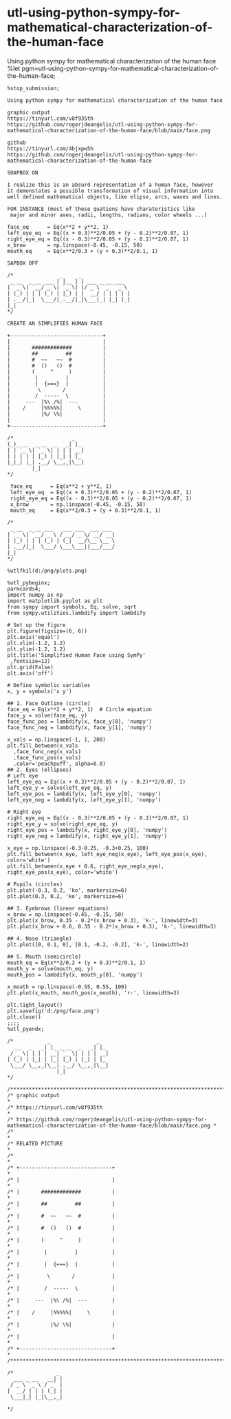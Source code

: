 # utl-using-python-sympy-for-mathematical-characterization-of-the-human-face
Using python sympy for mathematical characterization of the human face
    %let pgm=utl-using-python-sympy-for-mathematical-characterization-of-the-human-face;

    %stop_submission;

    Using python sympy for mathematical characterization of the human face

    graphic output
    https://tinyurl.com/v8f935th
    https://github.com/rogerjdeangelis/utl-using-python-sympy-for-mathematical-characterization-of-the-human-face/blob/main/face.png

    github
    https://tinyurl.com/4bjxpw5h
    https://github.com/rogerjdeangelis/utl-using-python-sympy-for-mathematical-characterization-of-the-human-face

    SOAPBOX ON

    I realize this is an absurd representation of a human face, however
    it demonstates a possible transformation of visual information into
    well defined mathematical objects, like elipse, arcs, waves and lines.

    FOR INSTANCE (most of these quations have charateristics like
     major and minor axes, radii, lengths, radians, color wheels ...)

    face_eq      = Eq(x**2 + y**2, 1)
    left_eye_eq  = Eq((x + 0.3)**2/0.05 + (y - 0.2)**2/0.07, 1)
    right_eye_eq = Eq((x - 0.3)**2/0.05 + (y - 0.2)**2/0.07, 1)
    x_brow       = np.linspace(-0.45, -0.15, 50)
    mouth_eq     = Eq(x**2/0.3 + (y + 0.3)**2/0.1, 1)

    SAPBOX OFF

    /*               _     _
     _ __  _ __ ___ | |__ | | ___ _ __ ___
    | `_ \| `__/ _ \| `_ \| |/ _ \ `_ ` _ \
    | |_) | | | (_) | |_) | |  __/ | | | | |
    | .__/|_|  \___/|_.__/|_|\___|_| |_| |_|
    |_|
    */

    CREATE AN SIMPLIFIES HUMAN FACE

    +------------------------------+
    |                              |
    |       #############          |
    |       ##         ##          |
    |       #  ~~   ~~  #          |
    |       #  ()   ()  #          |
    |       (     ^     )          |
    |        |         |           |
    |        |  {===}  |           |
    |         \       /            |
    |        /  -----  \           |
    |     ---  |%\ /%|  ---        |
    |    /     |%%%%%|     \       |
    |          |%/ \%|             |
    |                              |
    +------------------------------+

    /*                   _
    (_)_ __  _ __  _   _| |_
    | | `_ \| `_ \| | | | __|
    | | | | | |_) | |_| | |_
    |_|_| |_| .__/ \__,_|\__|
            |_|
    */

     face_eq      = Eq(x**2 + y**2, 1)
     left_eye_eq  = Eq((x + 0.3)**2/0.05 + (y - 0.2)**2/0.07, 1)
     right_eye_eq = Eq((x - 0.3)**2/0.05 + (y - 0.2)**2/0.07, 1)
     x_brow       = np.linspace(-0.45, -0.15, 50)
     mouth_eq     = Eq(x**2/0.3 + (y + 0.3)**2/0.1, 1)

    /*
     _ __  _ __ ___   ___ ___  ___ ___
    | `_ \| `__/ _ \ / __/ _ \/ __/ __|
    | |_) | | | (_) | (_|  __/\__ \__ \
    | .__/|_|  \___/ \___\___||___/___/
    |_|
    */

    %utlfkil(d:/png/plots.png)

    %utl_pybeginx;
    parmcards4;
    import numpy as np
    import matplotlib.pyplot as plt
    from sympy import symbols, Eq, solve, sqrt
    from sympy.utilities.lambdify import lambdify

    # Set up the figure
    plt.figure(figsize=(6, 6))
    plt.axis('equal')
    plt.xlim(-1.2, 1.2)
    plt.ylim(-1.2, 1.2)
    plt.title('Simplified Human Face using SymPy'
     ,fontsize=12)
    plt.grid(False)
    plt.axis('off')

    # Define symbolic variables
    x, y = symbols('x y')

    ## 1. Face Outline (circle)
    face_eq = Eq(x**2 + y**2, 1)  # Circle equation
    face_y = solve(face_eq, y)
    face_func_pos = lambdify(x, face_y[0], 'numpy')
    face_func_neg = lambdify(x, face_y[1], 'numpy')

    x_vals = np.linspace(-1, 1, 200)
    plt.fill_between(x_vals
      ,face_func_neg(x_vals)
      ,face_func_pos(x_vals)
      ,color='peachpuff', alpha=0.8)
    ## 2. Eyes (ellipses)
    # Left eye
    left_eye_eq = Eq((x + 0.3)**2/0.05 + (y - 0.2)**2/0.07, 1)
    left_eye_y = solve(left_eye_eq, y)
    left_eye_pos = lambdify(x, left_eye_y[0], 'numpy')
    left_eye_neg = lambdify(x, left_eye_y[1], 'numpy')

    # Right eye
    right_eye_eq = Eq((x - 0.3)**2/0.05 + (y - 0.2)**2/0.07, 1)
    right_eye_y = solve(right_eye_eq, y)
    right_eye_pos = lambdify(x, right_eye_y[0], 'numpy')
    right_eye_neg = lambdify(x, right_eye_y[1], 'numpy')

    x_eye = np.linspace(-0.3-0.25, -0.3+0.25, 100)
    plt.fill_between(x_eye, left_eye_neg(x_eye), left_eye_pos(x_eye), color='white')
    plt.fill_between(x_eye + 0.6, right_eye_neg(x_eye), right_eye_pos(x_eye), color='white')

    # Pupils (circles)
    plt.plot(-0.3, 0.2, 'ko', markersize=6)
    plt.plot(0.3, 0.2, 'ko', markersize=6)

    ## 3. Eyebrows (linear equations)
    x_brow = np.linspace(-0.45, -0.15, 50)
    plt.plot(x_brow, 0.35 - 0.2*(x_brow + 0.3), 'k-', linewidth=3)
    plt.plot(x_brow + 0.6, 0.35 - 0.2*(x_brow + 0.3), 'k-', linewidth=3)

    ## 4. Nose (triangle)
    plt.plot([0, 0.1, 0], [0.1, -0.2, -0.2], 'k-', linewidth=2)

    ## 5. Mouth (semicircle)
    mouth_eq = Eq(x**2/0.3 + (y + 0.3)**2/0.1, 1)
    mouth_y = solve(mouth_eq, y)
    mouth_pos = lambdify(x, mouth_y[0], 'numpy')

    x_mouth = np.linspace(-0.55, 0.55, 100)
    plt.plot(x_mouth, mouth_pos(x_mouth), 'r-', linewidth=3)

    plt.tight_layout()
    plt.savefig('d:/png/face.png')
    plt.close()
    ;;;;
    %utl_pyendx;

    /*           _               _
      ___  _   _| |_ _ __  _   _| |_
     / _ \| | | | __| `_ \| | | | __|
    | (_) | |_| | |_| |_) | |_| | |_
     \___/ \__,_|\__| .__/ \__,_|\__|
                    |_|
    */

    /************************************************************************************************************************************
    /* graphic output                                                                                                                   *
    /* https://tinyurl.com/v8f935th                                                                                                     *
    /* https://github.com/rogerjdeangelis/utl-using-python-sympy-for-mathematical-characterization-of-the-human-face/blob/main/face.png *
    /*                                                                                                                                  *
    /* RELATED PICTURE                                                                                                                  *
    /*                                                                                                                                  *
    /* +------------------------------+                                                                                                 *
    /* |                              |                                                                                                 *
    /* |       #############          |                                                                                                 *
    /* |       ##         ##          |                                                                                                 *
    /* |       #  ~~   ~~  #          |                                                                                                 *
    /* |       #  ()   ()  #          |                                                                                                 *
    /* |       (     ^     )          |                                                                                                 *
    /* |        |         |           |                                                                                                 *
    /* |        |  {===}  |           |                                                                                                 *
    /* |         \       /            |                                                                                                 *
    /* |        /  -----  \           |                                                                                                 *
    /* |     ---  |%\ /%|  ---        |                                                                                                 *
    /* |    /     |%%%%%|     \       |                                                                                                 *
    /* |          |%/ \%|             |                                                                                                 *
    /* |                              |                                                                                                 *
    /* +------------------------------+                                                                                                 *
    /************************************************************************************************************************************

    /*              _
      ___ _ __   __| |
     / _ \ `_ \ / _` |
    |  __/ | | | (_| |
     \___|_| |_|\__,_|

    */
